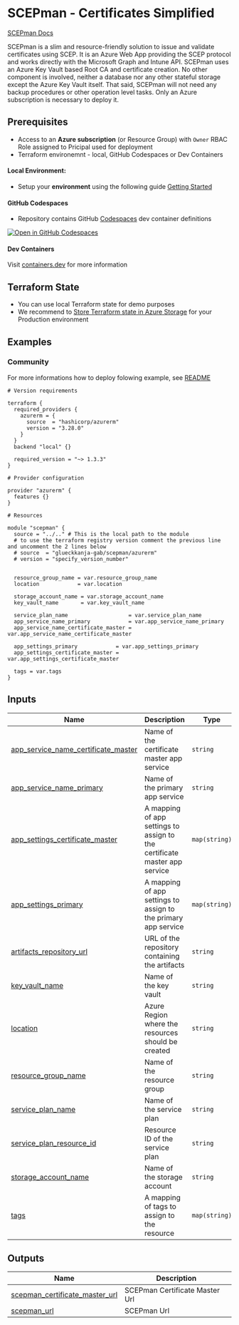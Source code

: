 # SCEPman - Certificates Simplified

[SCEPman Docs](https://docs.scepman.com)

SCEPman is a slim and resource-friendly solution to issue and validate certificates using SCEP.
It is an Azure Web App providing the SCEP protocol and works directly with the Microsoft Graph and Intune API. SCEPman uses an Azure Key Vault based Root CA and certificate creation. No other component is involved, neither a database nor any other stateful storage except the Azure Key Vault itself. That said, SCEPman will not need any backup procedures or other operation level tasks. Only an Azure subscription is necessary to deploy it.

## Prerequisites

- Access to an **Azure subscription** (or Resource Group) with `Owner` RBAC Role assigned to Pricipal used for deployment
- Terraform environemnt - local, GitHub Codespaces or Dev Containers

#### Local Environment:

- Setup your **environment** using the following guide [Getting Started](https://learn.microsoft.com/en-us/azure/developer/terraform/quickstart-configure)

#### GitHub Codespaces

- Repository contains GitHub [Codespaces](https://github.com/features/codespaces) dev container definitions

[![Open in GitHub Codespaces](https://github.com/codespaces/badge.svg)](https://github.com/codespaces/new?hide_repo_select=true&repo=glueckkanja-gab%2Fterraform-azurerm-scepman)

#### Dev Containers

Visit [containers.dev](https://containers.dev) for more information

## Terraform State

- You can use local Terraform state for demo purposes
- We recommend to [Store Terraform state in Azure Storage](https://learn.microsoft.com/en-us/azure/developer/terraform/store-state-in-azure-storage?tabs=azure-cli) for your Production environment
<!-- BEGIN_TF_DOCS -->


## Examples

### Community

For more informations how to deploy folowing example, see [README](examples/community/README.md)

```hcl
# Version requirements

terraform {
  required_providers {
    azurerm = {
      source  = "hashicorp/azurerm"
      version = "3.28.0"
    }
  }
  backend "local" {}

  required_version = "~> 1.3.3"
}

# Provider configuration

provider "azurerm" {
  features {}
}

# Resources

module "scepman" {
  source = "../.." # This is the local path to the module
  # to use the terraform registry version comment the previous line and uncomment the 2 lines below
  # source  = "glueckkanja-gab/scepman/azurerm"
  # version = "specify_version_number"


  resource_group_name = var.resource_group_name
  location            = var.location

  storage_account_name = var.storage_account_name
  key_vault_name       = var.key_vault_name

  service_plan_name                   = var.service_plan_name
  app_service_name_primary            = var.app_service_name_primary
  app_service_name_certificate_master = var.app_service_name_certificate_master

  app_settings_primary            = var.app_settings_primary
  app_settings_certificate_master = var.app_settings_certificate_master

  tags = var.tags
}
```

## Inputs

| Name | Description | Type | Default | Required |
|------|-------------|------|---------|:--------:|
| <a name="input_app_service_name_certificate_master"></a> [app\_service\_name\_certificate\_master](#input\_app\_service\_name\_certificate\_master) | Name of the certificate master app service | `string` | n/a | yes |
| <a name="input_app_service_name_primary"></a> [app\_service\_name\_primary](#input\_app\_service\_name\_primary) | Name of the primary app service | `string` | n/a | yes |
| <a name="input_app_settings_certificate_master"></a> [app\_settings\_certificate\_master](#input\_app\_settings\_certificate\_master) | A mapping of app settings to assign to the certificate master app service | `map(string)` | `{}` | no |
| <a name="input_app_settings_primary"></a> [app\_settings\_primary](#input\_app\_settings\_primary) | A mapping of app settings to assign to the primary app service | `map(string)` | `{}` | no |
| <a name="input_artifacts_repository_url"></a> [artifacts\_repository\_url](#input\_artifacts\_repository\_url) | URL of the repository containing the artifacts | `string` | `"https://raw.githubusercontent.com/scepman/install/master"` | no |
| <a name="input_key_vault_name"></a> [key\_vault\_name](#input\_key\_vault\_name) | Name of the key vault | `string` | n/a | yes |
| <a name="input_location"></a> [location](#input\_location) | Azure Region where the resources should be created | `string` | n/a | yes |
| <a name="input_resource_group_name"></a> [resource\_group\_name](#input\_resource\_group\_name) | Name of the resource group | `string` | n/a | yes |
| <a name="input_service_plan_name"></a> [service\_plan\_name](#input\_service\_plan\_name) | Name of the service plan | `string` | n/a | yes |
| <a name="input_service_plan_resource_id"></a> [service\_plan\_resource\_id](#input\_service\_plan\_resource\_id) | Resource ID of the service plan | `string` | `null` | no |
| <a name="input_storage_account_name"></a> [storage\_account\_name](#input\_storage\_account\_name) | Name of the storage account | `string` | n/a | yes |
| <a name="input_tags"></a> [tags](#input\_tags) | A mapping of tags to assign to the resource | `map(string)` | `{}` | no |

## Outputs

| Name | Description |
|------|-------------|
| <a name="output_scepman_certificate_master_url"></a> [scepman\_certificate\_master\_url](#output\_scepman\_certificate\_master\_url) | SCEPman Certificate Master Url |
| <a name="output_scepman_url"></a> [scepman\_url](#output\_scepman\_url) | SCEPman Url |
<!-- END_TF_DOCS -->